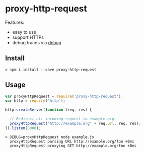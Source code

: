 # proxy-http-request

Features:

- easy to use
- support HTTPs
- debug traces via [debug](https://github.com/visionmedia/debug/)

## Install

```
> npm i install --save proxy-http-request
```

## Usage

```javascript
var proxyHttpRequest = require('proxy-http-request');
var http = require('http');

http.createServer(function (req, res) {

  // Redirect all incoming request to example.org.
  proxyHttpRequest('http://example.org' + req.url, req, res);
}).listen(8000);
```

```
> DEBUG=proxyHttpRequest node example.js
  proxyHttpRequest parsing URL http://example.org/foo +0ms
  proxyHttpRequest proxying GET http://example.org/foo +8ms
```
